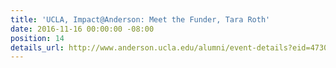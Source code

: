 ```yaml
---
title: 'UCLA, Impact@Anderson: Meet the Funder, Tara Roth'
date: 2016-11-16 00:00:00 -08:00
position: 14
details_url: http://www.anderson.ucla.edu/alumni/event-details?eid=4730
---
```



